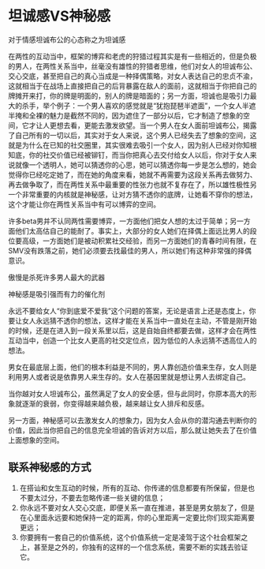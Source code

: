 # 坦诚感VS神秘感

对于情感坦诚布公的心态称之为坦诚感

在两性的互动当中，框架的博弈和老虎的狩猎过程其实是有一些相近的，但是负极的男人，在两性关系当中，丝毫没有雄性的狩猎者思维，他们对女人的坦诚布公、交心交底，甚至把自己的真心当成是一种择偶策略，对女人表达自己的忠贞不渝，这就相当于在战场上直接把自己的后背暴露在敌人的面前，这就相当于你把自己的牌摊开来打，你的牌是明面的，别人的牌是暗面的；另一方面，坦诚也是吸引力最大的杀手，举个例子：一个男人喜欢的感觉就是“犹抱琵琶半遮面”，一个女人半遮半掩和全裸的魅力是截然不同的，因为遮住了一部分以后，它才制造了想象的空间，它才让人更想去看，更能去激发欲望。当一个男人在女人面前坦诚布公，揭露了自己所有的一切以后，其实对于女人来说，这个男人已经失去了想象的空间，这就是为什么在已知的社交圈里，其实很难去吸引一个女人，因为别人已经对你知根知底，你的社交价值已经被铆钉，而当你把真心去交付给女人以后，你对于女人来说就像一个透明人，她可以猜透你的心思，她可以猜透你每一步是怎么想的，她会觉得你已经吃定她了，而在她的角度来看，她就不再需要为这段关系再去做努力、再去做争取了，而在两性关系中最重要的性张力也就不复存在了，所以雄性极性另一个非常重要的内核就是神秘感，让对方猜不透你的底牌，让她看不穿你的想法，这个才能让你在两性关系当中有可以博弈的空间。

许多beta男并不认同两性需要博弈，一方面他们把女人想的太过于简单；另一方面他们太高估自己的能耐了。事实上，大部分的女人她们在择偶上面远比男人的段位要高级，一方面她们是被动积累社交经验，而另一方面她们的青春时间有限，在SMV没有跌落之前，她们必须要去找最佳的男人，所以她们有这种非常强的择偶意识。

傲慢是杀死许多男人最大的武器

神秘感是吸引强而有力的催化剂

永远不要给女人“你到底爱不爱我”这个问题的答案，无论是语言上还是态度上，你要让女人永远猜不透你的想法，这样才能在关系当中一直处在主动，不管是刚开始的时候，还是在进入到一段关系里以后，这是自始自终都要去做，这样才会在两性互动当中，创造一个比女人更高的社交定位点，因为低位的人永远猜不透高位人的想法。

男女在最底层上面，他们的根本利益是不同的，男人靠创造价值来生存，女人则是利用男人或者说是依靠男人来生存的。女人在基因里就是想让男人去绑定自己。

当你越对女人坦诚布公，虽然满足了女人的安全感，但与此同时，你原本高大的形象就逐渐的衰弱，你变得越来越负极，越来越让女人排斥和反感。

另一方面，神秘感可以去激发女人的想象力，因为女人会从你的潜沟通去判断你的价值，因此当你把自己的信息完全坦诚的告诉对方以后，那么就让她失去了在价值上面想象的空间。

## 联系神秘感的方式
1. 在搭讪和女生互动的时候，所有的互动、你传递的信息都要有所保留，但是也不要太过分，不要去忽略传递一些关键的信息；
2. 你永远不要对女人交心交底，即便关系一直在推进，甚至是男女朋友了，但是在心里面永远要和她保持一定的距离，你的心里距离一定要比你们现实距离要更远；
3. 你要拥有一套自己的价值系统，这个价值系统一定是凌驾于这个社会框架之上，甚至是之外的，你独有的这样的一个信念系统，需要不断的实践去验证它。
